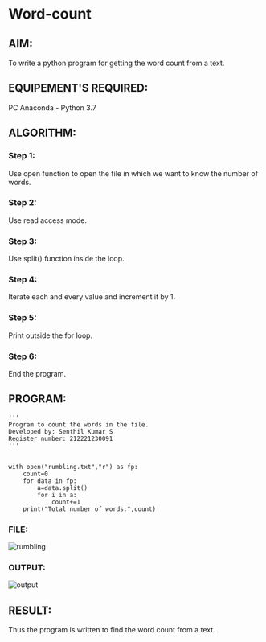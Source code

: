 # Word-count
## AIM:
To write a python program for getting the word count from a text.
## EQUIPEMENT'S REQUIRED: 
PC
Anaconda - Python 3.7
## ALGORITHM: 
### Step 1:
Use open function to open the file in which we want to know the number of words.
### Step 2: 
Use read access mode.
### Step 3: 
Use split() function inside the loop.
### Step 4:  
Iterate each and every value and increment it by 1.
### Step 5: 
Print outside the for loop.
### Step 6: 
End the program.
## PROGRAM:
```
'''
Program to count the words in the file.
Developed by: Senthil Kumar S
Register number: 212221230091
'''


with open("rumbling.txt","r") as fp:
    count=0
    for data in fp:
        a=data.split()
        for i in a:
            count+=1
    print("Total number of words:",count)
```
### FILE:
![rumbling](https://user-images.githubusercontent.com/93860256/153127465-05eabbb0-4456-455e-bf0b-9a89b178847b.PNG)


### OUTPUT:

![output](https://user-images.githubusercontent.com/93860256/153127510-7579021b-742a-448f-b5e7-cd6a86cd41d1.PNG)



## RESULT:
Thus the program is written to find the word count from a text.
